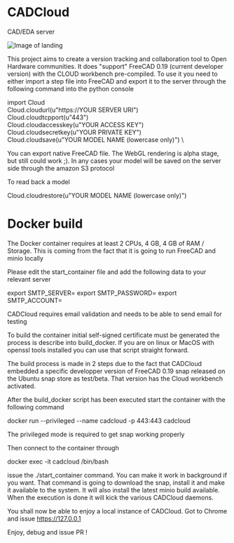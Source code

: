 # CADCloud
CAD/EDA server

![Image of landing](https://raw.githubusercontent.com/CADCloud/CADCloud/master/screenshot/landing.png)

This project aims to create a version tracking and collaboration tool to Open Hardware communities. It does "support" FreeCAD 0.19 (current developer version) with the CLOUD workbench pre-compiled. To use it you need to either import a step file into FreeCAD and export it to the server through the following command into the python console 

import Cloud \
Cloud.cloudurl(u"https://YOUR SERVER URI") \
Cloud.cloudtcpport(u"443") \
Cloud.cloudaccesskey(u"YOUR ACCESS KEY") \
Cloud.cloudsecretkey(u"YOUR PRIVATE KEY") \
Cloud.cloudsave(u"YOUR MODEL NAME (lowercase only)") \

You can export native FreeCAD file. The WebGL rendering is alpha stage, but still could work ;). 
In any cases your model will be saved on the server side through the amazon S3 protocol  

To read back a model  

Cloud.cloudrestore(u"YOUR MODEL NAME (lowercase only)") 

# Docker build

The Docker container requires at least 2 CPUs, 4 GB, 4 GB of RAM / Storage. This is coming from the fact that
it is going to run FreeCAD and minio locally

Please edit the start_container file and add the following data to your relevant server

export SMTP_SERVER=
export SMTP_PASSWORD=
export SMTP_ACCOUNT=

CADCloud requires email validation and needs to be able to send email for testing

To build the container initial self-signed certificate must be generated the process is describe into build_docker.
If you are on linux or MacOS with openssl tools installed you can use that script straight forward.

The build process is made in 2 steps due to the fact that CADCloud embedded a specific developper version of FreeCAD 0.19
snap released on the Ubuntu snap store as test/beta. That version has the Cloud workbench activated.

After the build_docker script has been executed start the container with the following command

 docker run --privileged --name cadcloud  -p 443:443 cadcloud

The privileged mode is required to get snap working properly

Then connect to the container through

docker exec -it cadcloud /bin/bash

issue the ./start_container command. You can make it work in background if you want. That command is going to download
the snap, install it and make it available to the system. It will also install the latest minio build available. When the
execution is done it will kick the various CADCloud daemons.

You shall now be able to enjoy a local instance of CADCloud. Got to Chrome and issue https://127.0.0.1

Enjoy, debug and issue PR !


